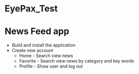 # EyePax_Test

# News Feed app

* Build and install the application
* Create new account
  - Home - Search view news
  - Favorite - Search view news by category and key words
  - Profile - Show user and log out
